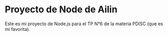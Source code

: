 # Proyecto de Node de Ailin

Este es mi proyecto de Node.js para el TP N°6 de la materia PDISC (que es mi favorita).
